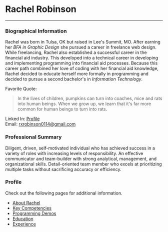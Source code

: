 # Rachel Robinson
-----------------
### **Biographical Information** 

Rachel was born in Tulsa, OK but raised in Lee's Summit, MO. After earning her _BFA in Graphic Design_ she pursued a career in freelance web design. While freelancing, Rachel also established a successful career in the financial aid industry. This developed into a technical career in developing and implementing programming into financial aid processes. Because this career path combined her love of coding with her financial aid knowledge, Rachel decided to educate herself more formally in programming and decided to pursue a second bachelor's in _Information Technology_. 

Favorite Quote:
> In the lives of children, pumpkins can turn into coaches, mice and rats into human beings. When we grow up, we learn that it's far more common for human beings to turn into rats.

Linked In: [Profile](www.linkedin.com/in/robinsonrachelk)  
Email: [rxrobinson0114@gmail.com](mailto:rxrobinson0114@gmail.com)

### **Professional Summary**

Diligent, driven, self-motivated individual who has achieved success in a variety of roles with increasing levels of responsibility. An effective communicator and team-builder with strong analytical, management, and organizational skills. Detail-oriented team member who excels at prioritizing multiple tasks without sacrificing accuracy or efficiency.  

### **Profile**

Check out the following pages for additional information.

- [About Rachel](about.md)
- [Key Competencies](keycompetencies.md)
- [Programming Demos](programmingexample.md)
- [Education](education.md)
- [Experience](experience.md)




